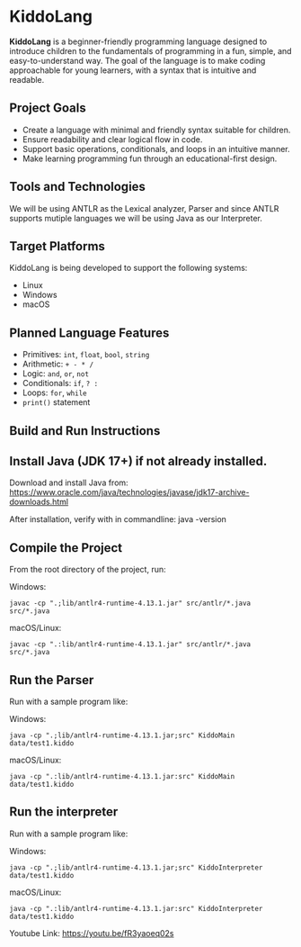# KiddoLang

**KiddoLang** is a beginner-friendly programming language designed to introduce children to the fundamentals of programming in a fun, simple, and easy-to-understand way. The goal of the language is to make coding approachable for young learners, with a syntax that is intuitive and readable.


## Project Goals
- Create a language with minimal and friendly syntax suitable for children.
- Ensure readability and clear logical flow in code.
- Support basic operations, conditionals, and loops in an intuitive manner.
- Make learning programming fun through an educational-first design.


## Tools and Technologies

We will be using ANTLR as the Lexical analyzer, Parser and since ANTLR supports mutiple languages we will be using Java as our Interpreter.

## Target Platforms

KiddoLang is being developed to support the following systems:
- Linux
- Windows
- macOS

## Planned Language Features
- Primitives: `int`, `float`, `bool`, `string`
- Arithmetic: `+ - * /`
- Logic: `and`, `or`, `not`
- Conditionals: `if`, `? :`
- Loops: `for`, `while`
- `print()` statement

## Build and Run Instructions

## Install Java (JDK 17+) if not already installed.

Download and install Java from:  
https://www.oracle.com/java/technologies/javase/jdk17-archive-downloads.html

After installation, verify with in commandline:
java -version

## Compile the Project
From the root directory of the project, run:

Windows:

```javac -cp ".;lib/antlr4-runtime-4.13.1.jar" src/antlr/*.java src/*.java```

macOS/Linux:

```javac -cp ".:lib/antlr4-runtime-4.13.1.jar" src/antlr/*.java src/*.java```


## Run the Parser
Run with a sample program like:

Windows:

```java -cp ".;lib/antlr4-runtime-4.13.1.jar;src" KiddoMain data/test1.kiddo```

macOS/Linux:

```java -cp ".:lib/antlr4-runtime-4.13.1.jar:src" KiddoMain data/test1.kiddo```

## Run the interpreter
Run with a sample program like:

Windows:

```java -cp ".;lib/antlr4-runtime-4.13.1.jar;src" KiddoInterpreter data/test1.kiddo```

macOS/Linux:

```java -cp ".:lib/antlr4-runtime-4.13.1.jar:src" KiddoInterpreter data/test1.kiddo```

Youtube Link:
https://youtu.be/fR3yaoeq02s
